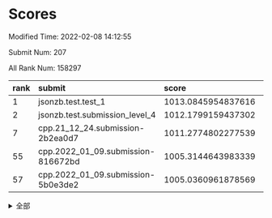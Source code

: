 # Scores

Modified Time: 2022-02-08 14:12:55

Submit Num: 207

All Rank Num: 158297

| rank |               submit               |       score        |       sigma        | pk_num |
| :--- | :--------------------------------- | :----------------- | :----------------- | :----- |
| 1    | jsonzb.test.test_1                 | 1013.0845954837616 | 0.806075441493614  | 3058   |
| 2    | jsonzb.test.submission_level_4     | 1012.1799159437302 | 0.7836077459678487 | 3056   |
| 7    | cpp.21_12_24.submission-2b2ea0d7   | 1011.2774802277539 | 0.7783728882655673 | 3059   |
| 55   | cpp.2022_01_09.submission-816672bd | 1005.3144643983339 | 0.7217494221795351 | 3059   |
| 57   | cpp.2022_01_09.submission-5b0e3de2 | 1005.0360961878569 | 0.7257540515812342 | 3051   |


<details>
<summary>全部</summary>

| rank |                 submit                 |       score        |       sigma        | pk_num |
| :--- | :------------------------------------- | :----------------- | :----------------- | :----- |
| 1    | jsonzb.test.test_1                     | 1013.0845954837616 | 0.806075441493614  | 3058   |
| 2    | jsonzb.test.submission_level_4         | 1012.1799159437302 | 0.7836077459678487 | 3056   |
| 3    | gobigger.level_3.submission_level_3_18 | 1011.8906028914686 | 0.7947532450609283 | 3060   |
| 4    | gobigger.level_3.submission_level_3_33 | 1011.6150070892937 | 0.7548199313615193 | 3062   |
| 5    | gobigger.level_3.submission_level_3_35 | 1011.3536088951464 | 0.7616412116488991 | 3059   |
| 6    | gobigger.level_3.submission_level_3_31 | 1011.3262186865497 | 0.7657268916322713 | 3060   |
| 7    | cpp.21_12_24.submission-2b2ea0d7       | 1011.2774802277539 | 0.7783728882655673 | 3059   |
| 8    | gobigger.level_3.submission_level_3_4  | 1010.8903464254442 | 0.7589828991422352 | 3059   |
| 9    | gobigger.level_3.submission_level_3_26 | 1010.8898732223926 | 0.7806382168565089 | 3057   |
| 10   | gobigger.level_3.submission_level_3_10 | 1010.7962055323635 | 0.7875595897375084 | 3065   |
| 11   | gobigger.level_3.submission_level_3_24 | 1010.7887694882379 | 0.7458127106374858 | 3065   |
| 12   | gobigger.level_3.submission_level_3_44 | 1010.6878000256095 | 0.7809481215273296 | 3059   |
| 13   | gobigger.level_3.submission_level_3_47 | 1010.6643847295744 | 0.7888656020794732 | 3059   |
| 14   | gobigger.level_3.submission_level_3_43 | 1010.663326544357  | 0.7641916895893341 | 3059   |
| 15   | gobigger.level_3.submission_level_3_23 | 1010.5811869979456 | 0.7800460666748438 | 3057   |
| 16   | gobigger.level_3.submission_level_3_2  | 1010.3234100100119 | 0.7748892164689593 | 3061   |
| 17   | gobigger.level_3.submission_level_3_13 | 1010.2922824404626 | 0.741008258757615  | 3056   |
| 18   | gobigger.level_3.submission_level_3_25 | 1010.2234279659016 | 0.7568283958984533 | 3058   |
| 19   | gobigger.level_3.submission_level_3_46 | 1010.1829496093765 | 0.7742558355755591 | 3053   |
| 20   | gobigger.level_3.submission_level_3_40 | 1010.1570780632221 | 0.7520618224670155 | 3063   |
| 21   | gobigger.level_3.submission_level_3_22 | 1010.0355272679666 | 0.7363352911055449 | 3058   |
| 22   | gobigger.level_3.submission_level_3_29 | 1010.0160668521088 | 0.7649961202860694 | 3059   |
| 23   | gobigger.level_3.submission_level_3_14 | 1009.9920266651587 | 0.7699026475127895 | 3061   |
| 24   | gobigger.level_3.submission_level_3_12 | 1009.9704422301309 | 0.7655499743923355 | 3061   |
| 25   | gobigger.level_3.submission_level_3_28 | 1009.9127944527929 | 0.763435085361821  | 3060   |
| 26   | gobigger.level_3.submission_level_3_19 | 1009.8989800159087 | 0.7632079909708437 | 3059   |
| 27   | gobigger.level_3.submission_level_3_38 | 1009.8957326452197 | 0.768740706898996  | 3057   |
| 28   | gobigger.level_3.submission_level_3_3  | 1009.8538738481684 | 0.7616521884200714 | 3055   |
| 29   | gobigger.level_3.submission_level_3_16 | 1009.712770551392  | 0.7519876138002711 | 3062   |
| 30   | gobigger.level_3.submission_level_3_42 | 1009.6923501380465 | 0.754988471907571  | 3053   |
| 31   | gobigger.level_3.submission_level_3_17 | 1009.6776624537387 | 0.7514201541566614 | 3056   |
| 32   | gobigger.level_3.submission_level_3_27 | 1009.6595068592875 | 0.7689202563518568 | 3057   |
| 33   | gobigger.level_3.submission_level_3_20 | 1009.6105644362689 | 0.743935957051587  | 3057   |
| 34   | gobigger.level_3.submission_level_3_36 | 1009.5196310483609 | 0.7487152378634634 | 3063   |
| 35   | gobigger.level_3.submission_level_3_7  | 1009.3967372214507 | 0.7390007705234881 | 3060   |
| 36   | gobigger.level_3.submission_level_3_48 | 1009.3820034386274 | 0.7255861473813138 | 3059   |
| 37   | gobigger.level_3.submission_level_3_45 | 1009.2875390614784 | 0.7519802252266033 | 3057   |
| 38   | gobigger.level_3.submission_level_3_0  | 1009.2834260383097 | 0.7597899718856318 | 3058   |
| 39   | gobigger.level_3.submission_level_3_49 | 1009.2749071429434 | 0.7415070403335791 | 3055   |
| 40   | gobigger.level_3.submission_level_3_9  | 1009.2572927166964 | 0.7584415173685449 | 3064   |
| 41   | gobigger.level_3.submission_level_3_6  | 1009.2151762606778 | 0.7451779879384806 | 3056   |
| 42   | gobigger.level_3.submission_level_3_15 | 1009.1971347455748 | 0.7573560860132827 | 3062   |
| 43   | gobigger.level_3.submission_level_3_8  | 1009.1782255244696 | 0.7343810480251892 | 3055   |
| 44   | gobigger.level_3.submission_level_3_30 | 1009.1525970202921 | 0.7444753608493191 | 3059   |
| 45   | gobigger.level_3.submission_level_3_1  | 1009.1293631398621 | 0.7274258944094297 | 3060   |
| 46   | gobigger.level_3.submission_level_3_39 | 1009.0730044481975 | 0.7641171718218615 | 3065   |
| 47   | gobigger.level_3.submission_level_3_34 | 1008.8620969809012 | 0.7414744708740261 | 3059   |
| 48   | gobigger.level_3.submission_level_3_11 | 1008.7328325067976 | 0.7557823422211695 | 3061   |
| 49   | gobigger.level_3.submission_level_3_32 | 1008.7280111371161 | 0.7577239468699317 | 3055   |
| 50   | gobigger.level_3.submission_level_3_37 | 1008.3475940849221 | 0.7482456112100818 | 3057   |
| 51   | gobigger.level_3.submission_level_3_5  | 1008.2926382219091 | 0.7221353082632925 | 3060   |
| 52   | gobigger.level_3.submission_level_3_41 | 1008.0847830160087 | 0.7342560674055084 | 3058   |
| 53   | gobigger.level_3.submission_level_3_21 | 1007.6877466567701 | 0.7263528043479329 | 3062   |
| 54   | gobigger.level_1.submission_level_1_30 | 1005.3519373184979 | 0.7087325834800652 | 3058   |
| 55   | cpp.2022_01_09.submission-816672bd     | 1005.3144643983339 | 0.7217494221795351 | 3059   |
| 56   | gobigger.level_1.submission_level_1_47 | 1005.0457969849824 | 0.730264466735388  | 3059   |
| 57   | cpp.2022_01_09.submission-5b0e3de2     | 1005.0360961878569 | 0.7257540515812342 | 3051   |
| 58   | gobigger.level_1.submission_level_1_7  | 1004.9554387022647 | 0.7217701522813004 | 3061   |
| 59   | gobigger.level_1.submission_level_1_22 | 1004.9290827968473 | 0.7205007481142194 | 3062   |
| 60   | gobigger.level_1.submission_level_1_5  | 1004.3610960765895 | 0.7273912507103262 | 3060   |
| 61   | gobigger.level_1.submission_level_1_28 | 1004.3462965715619 | 0.738495041245841  | 3062   |
| 62   | gobigger.level_1.submission_level_1_25 | 1004.3265262687444 | 0.7222367618735039 | 3058   |
| 63   | gobigger.level_1.submission_level_1_33 | 1004.2737282953395 | 0.7188227415324361 | 3058   |
| 64   | gobigger.level_1.submission_level_1_27 | 1004.2173205144493 | 0.7042374552419673 | 3063   |
| 65   | gobigger.level_1.submission_level_1_18 | 1004.1992970449404 | 0.7231408787709062 | 3060   |
| 66   | gobigger.level_1.submission_level_1_13 | 1004.1549556626816 | 0.7224204875435983 | 3060   |
| 67   | gobigger.level_1.submission_level_1_24 | 1004.1031311786032 | 0.721176370711257  | 3060   |
| 68   | gobigger.level_1.submission_level_1_26 | 1004.0578481953746 | 0.7182461783101661 | 3063   |
| 69   | gobigger.level_1.submission_level_1_9  | 1003.9838028613885 | 0.7118292234724041 | 3063   |
| 70   | gobigger.level_1.submission_level_1_20 | 1003.971202902648  | 0.7182196377384933 | 3059   |
| 71   | gobigger.level_1.submission_level_1_11 | 1003.9492214267756 | 0.7112629411736839 | 3057   |
| 72   | gobigger.level_1.submission_level_1_23 | 1003.8566639698922 | 0.7304223795132023 | 3053   |
| 73   | gobigger.level_1.submission_level_1_37 | 1003.7232865678627 | 0.721755233197129  | 3062   |
| 74   | gobigger.level_1.submission_level_1_10 | 1003.6492828162611 | 0.7154217593310936 | 3062   |
| 75   | gobigger.level_1.submission_level_1_48 | 1003.6186237350341 | 0.7262082481078069 | 3056   |
| 76   | gobigger.level_1.submission_level_1_8  | 1003.614276369995  | 0.7138895810511547 | 3056   |
| 77   | gobigger.level_1.submission_level_1_42 | 1003.5095209336575 | 0.718182380993482  | 3056   |
| 78   | gobigger.level_1.submission_level_1_6  | 1003.4167285660908 | 0.720793465984463  | 3065   |
| 79   | gobigger.level_1.submission_level_1_34 | 1003.3592434794671 | 0.7133277016283    | 3060   |
| 80   | gobigger.level_1.submission_level_1_31 | 1003.3454352761843 | 0.7000072186175327 | 3055   |
| 81   | gobigger.level_1.submission_level_1_35 | 1003.3265364346174 | 0.7202666762386278 | 3055   |
| 82   | gobigger.level_1.submission_level_1_12 | 1003.2349605531992 | 0.7115533255723775 | 3063   |
| 83   | gobigger.level_1.submission_level_1_0  | 1003.2319983571177 | 0.7075583896729012 | 3056   |
| 84   | gobigger.level_1.submission_level_1_39 | 1003.1492529652509 | 0.7135496615617399 | 3055   |
| 85   | gobigger.level_1.submission_level_1_15 | 1003.0976828549972 | 0.7143687653822498 | 3064   |
| 86   | gobigger.level_1.submission_level_1_2  | 1003.0975186043629 | 0.7182956188407625 | 3059   |
| 87   | gobigger.level_1.submission_level_1_21 | 1003.0109184898706 | 0.7162085615837467 | 3059   |
| 88   | gobigger.level_1.submission_level_1_45 | 1003.0005558725741 | 0.7133220886902327 | 3057   |
| 89   | gobigger.level_1.submission_level_1_17 | 1002.9958100674338 | 0.7134714247938637 | 3056   |
| 90   | gobigger.level_1.submission_level_1_29 | 1002.9394810099602 | 0.7169141830679713 | 3058   |
| 91   | gobigger.level_1.submission_level_1_1  | 1002.8887752859957 | 0.7073991640938815 | 3058   |
| 92   | gobigger.level_1.submission_level_1_41 | 1002.8866024103652 | 0.7016693565679596 | 3057   |
| 93   | gobigger.level_1.submission_level_1_14 | 1002.8512560838404 | 0.7103096399716304 | 3059   |
| 94   | gobigger.level_1.submission_level_1_38 | 1002.8443597667662 | 0.7122702407906827 | 3060   |
| 95   | gobigger.level_1.submission_level_1_49 | 1002.8309780125953 | 0.7218171582318622 | 3063   |
| 96   | gobigger.level_1.submission_level_1_36 | 1002.7103516239889 | 0.7173740837386424 | 3059   |
| 97   | gobigger.level_1.submission_level_1_19 | 1002.6175978501069 | 0.7037495732147789 | 3059   |
| 98   | gobigger.level_1.submission_level_1_46 | 1002.5924014873724 | 0.7250354693020479 | 3060   |
| 99   | gobigger.level_1.submission_level_1_4  | 1002.4583603024897 | 0.7197023239992232 | 3058   |
| 100  | gobigger.level_1.submission_level_1_43 | 1002.4437323455912 | 0.7094764558054181 | 3058   |
| 101  | gobigger.level_1.submission_level_1_44 | 1002.432227293424  | 0.7033345554380962 | 3063   |
| 102  | gobigger.level_1.submission_level_1_16 | 1002.3940050854021 | 0.7148543362807367 | 3057   |
| 103  | gobigger.level_1.submission_level_1_32 | 1002.3597947988521 | 0.706140730383396  | 3061   |
| 104  | gobigger.level_1.submission_level_1_3  | 1001.9642975248908 | 0.6975291320190283 | 3059   |
| 105  | gobigger.level_1.submission_level_1_40 | 1001.7938697121048 | 0.7013419716755753 | 3062   |
| 106  | gobigger.random.submission_random_43   | 997.8824316701505  | 0.7156569667711727 | 3059   |
| 107  | gobigger.random.submission_random_26   | 996.8108539280227  | 0.7041151736456868 | 3058   |
| 108  | gobigger.random.submission_random_41   | 996.7414275442183  | 0.7095945007745321 | 3060   |
| 109  | gobigger.random.submission_random_23   | 996.7189528572562  | 0.7215166177867915 | 3061   |
| 110  | gobigger.random.submission_random_22   | 996.708565969094   | 0.7264319722271382 | 3060   |
| 111  | gobigger.random.submission_random_42   | 996.5876912679381  | 0.7136457095030143 | 3064   |
| 112  | gobigger.random.submission_random_29   | 996.5588329292328  | 0.7021551156250989 | 3062   |
| 113  | gobigger.random.submission_random_48   | 996.5581205303171  | 0.710185845676216  | 3058   |
| 114  | gobigger.random.submission_random_13   | 996.4260120453607  | 0.7024444330443927 | 3062   |
| 115  | gobigger.random.submission_random_18   | 996.4124581723343  | 0.7145653316993553 | 3056   |
| 116  | gobigger.random.submission_random_35   | 996.277463089787   | 0.7066867016099603 | 3057   |
| 117  | gobigger.random.submission_random_4    | 996.2692117485751  | 0.6971118348630434 | 3063   |
| 118  | gobigger.random.submission_random_38   | 996.2138901311712  | 0.7135746010404845 | 3062   |
| 119  | gobigger.random.submission_random_14   | 996.1856054997475  | 0.7072406407936236 | 3055   |
| 120  | gobigger.random.submission_random_2    | 996.096096866733   | 0.7030128911664658 | 3062   |
| 121  | gobigger.random.submission_random_28   | 996.0798380642062  | 0.7140300065875312 | 3060   |
| 122  | gobigger.random.submission_random_3    | 996.0273882340828  | 0.7148779644847193 | 3058   |
| 123  | gobigger.random.submission_random_15   | 995.9817980073533  | 0.7320980414690977 | 3060   |
| 124  | gobigger.random.submission_random_47   | 995.9709746978077  | 0.7070897471797913 | 3058   |
| 125  | gobigger.random.submission_random_11   | 995.923285755317   | 0.7250994476739886 | 3060   |
| 126  | gobigger.random.submission_random_49   | 995.8932753956441  | 0.7030116771840144 | 3058   |
| 127  | gobigger.random.submission_random_40   | 995.8230163216513  | 0.7218836707005893 | 3061   |
| 128  | gobigger.random.submission_random_37   | 995.7857355842301  | 0.7117379653103385 | 3061   |
| 129  | gobigger.random.submission_random_46   | 995.7854104740343  | 0.7086360426404748 | 3058   |
| 130  | gobigger.random.submission_random_39   | 995.773898902243   | 0.7111697958523918 | 3063   |
| 131  | gobigger.random.submission_random_10   | 995.7458036551599  | 0.7021624076939317 | 3056   |
| 132  | gobigger.random.submission_random_19   | 995.7408201610966  | 0.7042108342286275 | 3061   |
| 133  | gobigger.random.submission_random_17   | 995.7085407402299  | 0.7116500588863496 | 3057   |
| 134  | gobigger.random.submission_random_44   | 995.6766754592895  | 0.716276251597808  | 3058   |
| 135  | gobigger.random.submission_random_31   | 995.66075634566    | 0.7017949555323736 | 3059   |
| 136  | gobigger.random.submission_random_12   | 995.6026050412643  | 0.7206367906657689 | 3059   |
| 137  | gobigger.random.submission_random_34   | 995.5480514606214  | 0.7071684652779575 | 3060   |
| 138  | gobigger.random.submission_random_5    | 995.5378679611034  | 0.7141086502114354 | 3054   |
| 139  | gobigger.random.submission_random_33   | 995.5013951089525  | 0.7195012820531881 | 3055   |
| 140  | gobigger.random.submission_random_7    | 995.501215853506   | 0.7121223174139406 | 3059   |
| 141  | gobigger.random.submission_random_30   | 995.4407628490328  | 0.7012451560663475 | 3059   |
| 142  | gobigger.random.submission_random_20   | 995.4398339978111  | 0.7057664307175123 | 3060   |
| 143  | gobigger.random.submission_random_32   | 995.4208892841065  | 0.7150261190989627 | 3059   |
| 144  | gobigger.random.submission_random_8    | 995.3965788634051  | 0.702571202135532  | 3056   |
| 145  | gobigger.random.submission_random_45   | 995.358618540324   | 0.7161855569960986 | 3056   |
| 146  | gobigger.random.submission_random_0    | 995.3557352032454  | 0.7148234362392442 | 3059   |
| 147  | gobigger.random.submission_random_21   | 995.3344424053641  | 0.7179951306540443 | 3056   |
| 148  | gobigger.random.submission_random_9    | 995.1779734620086  | 0.7189272705019504 | 3056   |
| 149  | gobigger.random.submission_random_6    | 995.1614825906651  | 0.7068518985831673 | 3057   |
| 150  | gobigger.random.submission_random_36   | 995.1560979899796  | 0.7284964568001215 | 3058   |
| 151  | gobigger.random.submission_random_24   | 995.1130607346767  | 0.716187388863709  | 3059   |
| 152  | gobigger.random.submission_random_25   | 994.9235033019601  | 0.6972198362150328 | 3056   |
| 153  | gobigger.random.submission_random_27   | 994.8606974910064  | 0.723048500443739  | 3053   |
| 154  | gobigger.random.submission_random_16   | 994.827164522933   | 0.715315967159498  | 3059   |
| 155  | gobigger.random.submission_random_1    | 994.6394101865944  | 0.7143381339166048 | 3057   |
| 156  | gobigger.level_2.submission_level_2_30 | 994.1114479538629  | 0.733364126496343  | 3058   |
| 157  | gobigger.level_2.submission_level_2_12 | 994.0237000323066  | 0.739955402850766  | 3061   |
| 158  | gobigger.level_2.submission_level_2_33 | 993.9174283698401  | 0.7276508106455082 | 3060   |
| 159  | gobigger.level_2.submission_level_2_11 | 993.4592796803643  | 0.7305722043931874 | 3061   |
| 160  | gobigger.level_2.submission_level_2_42 | 993.272653980714   | 0.7416933112508209 | 3055   |
| 161  | gobigger.level_2.submission_level_2_0  | 993.118972085394   | 0.7364285184637395 | 3060   |
| 162  | gobigger.level_2.submission_level_2_49 | 993.0196819069712  | 0.7207989420060668 | 3059   |
| 163  | gobigger.level_2.submission_level_2_40 | 993.0064830436519  | 0.7505686117976126 | 3054   |
| 164  | gobigger.level_2.submission_level_2_19 | 992.8713533605569  | 0.7329343768121187 | 3054   |
| 165  | gobigger.level_2.submission_level_2_45 | 992.8672114695586  | 0.732075617788218  | 3061   |
| 166  | gobigger.level_2.submission_level_2_20 | 992.8610162802428  | 0.7532092044826695 | 3056   |
| 167  | gobigger.level_2.submission_level_2_6  | 992.7772724209735  | 0.7304304311621651 | 3062   |
| 168  | gobigger.level_2.submission_level_2_46 | 992.6516663330723  | 0.7371286624601111 | 3061   |
| 169  | gobigger.level_2.submission_level_2_29 | 992.5755564156125  | 0.759619866972653  | 3064   |
| 170  | gobigger.level_2.submission_level_2_14 | 992.5590955613933  | 0.7395338858802497 | 3060   |
| 171  | gobigger.level_2.submission_level_2_44 | 992.4600943244404  | 0.7520109612810248 | 3054   |
| 172  | gobigger.level_2.submission_level_2_27 | 992.4410485146595  | 0.7705531673685677 | 3056   |
| 173  | gobigger.level_2.submission_level_2_32 | 992.3843630413189  | 0.7400244402543573 | 3056   |
| 174  | gobigger.level_2.submission_level_2_3  | 992.381217635759   | 0.7320452977188575 | 3056   |
| 175  | gobigger.level_2.submission_level_2_18 | 992.3597166752933  | 0.7455271900355159 | 3058   |
| 176  | gobigger.level_2.submission_level_2_26 | 992.3071102821852  | 0.7332977065346464 | 3056   |
| 177  | gobigger.level_2.submission_level_2_9  | 992.256489591692   | 0.7607405428130113 | 3056   |
| 178  | gobigger.level_2.submission_level_2_31 | 992.254499738342   | 0.73329506372509   | 3062   |
| 179  | gobigger.level_2.submission_level_2_8  | 992.247732267665   | 0.747625247191897  | 3063   |
| 180  | gobigger.level_2.submission_level_2_24 | 992.2401865545795  | 0.7440771339258038 | 3058   |
| 181  | gobigger.level_2.submission_level_2_5  | 992.177698926221   | 0.7320997396725223 | 3060   |
| 182  | gobigger.level_2.submission_level_2_37 | 992.1752444725915  | 0.7469434219106391 | 3057   |
| 183  | gobigger.level_2.submission_level_2_38 | 992.1559439501871  | 0.756896355950991  | 3058   |
| 184  | gobigger.level_2.submission_level_2_23 | 991.9565374254134  | 0.7438645644350383 | 3064   |
| 185  | gobigger.level_2.submission_level_2_36 | 991.9256196252658  | 0.740223370052044  | 3059   |
| 186  | gobigger.level_2.submission_level_2_43 | 991.8928151460426  | 0.7586169104481172 | 3059   |
| 187  | gobigger.level_2.submission_level_2_7  | 991.8571070773112  | 0.7422458741456768 | 3056   |
| 188  | gobigger.level_2.submission_level_2_41 | 991.795973125208   | 0.7557706963571229 | 3058   |
| 189  | gobigger.level_2.submission_level_2_39 | 991.7353592344176  | 0.7367774371372386 | 3059   |
| 190  | gobigger.level_2.submission_level_2_22 | 991.713486030211   | 0.7598680186921253 | 3061   |
| 191  | gobigger.level_2.submission_level_2_10 | 991.6696278508228  | 0.739289063864881  | 3058   |
| 192  | gobigger.level_2.submission_level_2_4  | 991.6634049567932  | 0.737829010185165  | 3059   |
| 193  | gobigger.level_2.submission_level_2_28 | 991.6359670661799  | 0.7324299229389803 | 3059   |
| 194  | gobigger.level_2.submission_level_2_48 | 991.6107745231028  | 0.7438675743121372 | 3063   |
| 195  | gobigger.level_2.submission_level_2_16 | 991.5814984234553  | 0.7504554080906027 | 3061   |
| 196  | gobigger.level_2.submission_level_2_13 | 991.5184245762235  | 0.7351708107976818 | 3060   |
| 197  | gobigger.level_2.submission_level_2_35 | 991.4746970631868  | 0.7625391001834475 | 3059   |
| 198  | gobigger.level_2.submission_level_2_25 | 991.4237135175134  | 0.7559379065642348 | 3054   |
| 199  | gobigger.level_2.submission_level_2_47 | 991.0620743093602  | 0.7466805681277295 | 3054   |
| 200  | gobigger.level_2.submission_level_2_17 | 990.9247151711801  | 0.7515141472607666 | 3064   |
| 201  | gobigger.level_2.submission_level_2_1  | 990.9015375269857  | 0.7516538412022554 | 3064   |
| 202  | gobigger.level_2.submission_level_2_34 | 990.883633900526   | 0.7641328667839663 | 3055   |
| 203  | gobigger.level_2.submission_level_2_15 | 990.5478425465105  | 0.7617256236582128 | 3059   |
| 204  | gobigger.level_2.submission_level_2_21 | 990.4258191396946  | 0.764154976174311  | 3058   |
| 205  | gobigger.level_2.submission_level_2_2  | 990.1443568979278  | 0.756261771052425  | 3060   |
| 206  | gobigger.none.submission_none_0        | 975.7691480542844  | 1.4450115716977672 | 3061   |
| 207  | gobigger.none.submission_none_1        | 973.062468625137   | 1.6536771564313912 | 3059   |

</details>